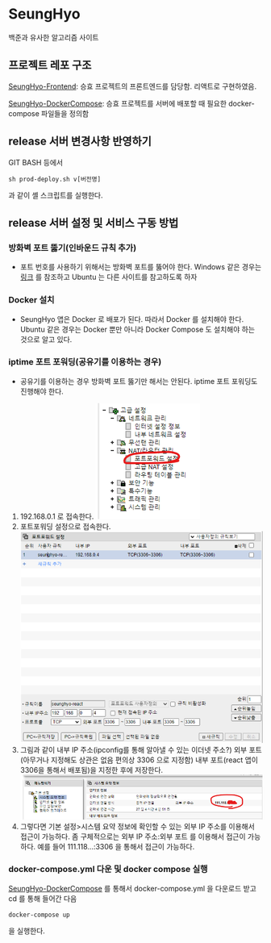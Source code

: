 # SeungHyo

백준과 유사한 알고리즘 사이트

## 프로젝트 레포 구조

[SeungHyo-Frontend](https://github.com/akak4456/SeungHyo-Frontend.git): 승효 프로젝트의 프론트엔드를 담당함. 리액트로 구현하였음.

[SeungHyo-DockerCompose](https://github.com/akak4456/SeungHyo-DockerCompose.git): 승효 프로젝트를 서버에 배포할 때 필요한 docker-compose 파일들을 정의함

## release 서버 변경사항 반영하기

GIT BASH 등에서

```
sh prod-deploy.sh v[버전명]
```

과 같이 셸 스크립트를 실행한다.

## release 서버 설정 및 서비스 구동 방법

### 방화벽 포트 뚫기(인바운드 규칙 추가)

- 포트 번호를 사용하기 위해서는 방화벽 포트를 뚫어야 한다. Windows 같은 경우는 [링크](https://m.blog.naver.com/zeboll/221134011377) 를 참조하고 Ubuntu 는 다른 사이트를 참고하도록 하자

### Docker 설치

- SeungHyo 앱은 Docker 로 배포가 된다. 따라서 Docker 를 설치해야 한다. Ubuntu 같은 경우는 Docker 뿐만 아니라 Docker Compose 도 설치해야 하는 것으로 알고 있다.

### iptime 포트 포워딩(공유기를 이용하는 경우)

- 공유기를 이용하는 경우 방화벽 포트 뚫기만 해서는 안된다. iptime 포트 포워딩도 진행해야 한다.

1. 192.168.0.1 로 접속한다.
   ![](./img/iptime포트포워딩.png)
2. 포트포워딩 설정으로 접속한다.
   ![](./img/iptime포트포워딩저장방법.png)
3. 그림과 같이 내부 IP 주소(ipconfig를 통해 알아낼 수 있는 이더넷 주소?) 외부 포트(아무거나 지정해도 상관은 없음 편의상 3306 으로 지정함) 내부 포트(react 앱이 3306을 통해서 배포됨)을 지정한 후에 저장한다.
   ![](./img/iptime%20외부%20IP%20주소.png)
4. 그렇다면 기본 설정>시스템 요약 정보에 확인할 수 있는 외부 IP 주소를 이용해서 접근이 가능하다. 좀 구체적으로는 외부 IP 주소:외부 포트 를 이용해서 접근이 가능하다. 예를 들어 111.118...:3306 을 통해서 접근이 가능하다.

### docker-compose.yml 다운 및 docker compose 실행

[SeungHyo-DockerCompose](https://github.com/akak4456/SeungHyo-DockerCompose.git) 를 통해서 docker-compose.yml 을 다운로드 받고 cd 를 통해 들어간 다음

```
docker-compose up
```

을 실행한다.
